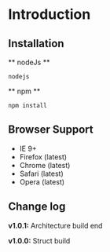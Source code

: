 Introduction
============


Installation
------------

** nodeJs **

```
nodejs
```

** npm **

```
npm install
```


Browser Support
---------------
- IE 9+
- Firefox (latest)
- Chrome (latest)
- Safari (latest)
- Opera (latest)


Change log
----------
**v1.0.1:**
Architecture build end

**v1.0.0:**
Struct build
